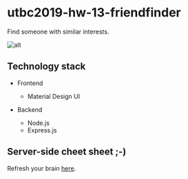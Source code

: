 # utbc2019-hw-13-friendfinder

Find someone with similar interests.

![alt](docs/img/friendfinder.jpg)

## Technology stack

* Frontend
  * Material Design UI

* Backend
  * Node.js
  * Express.js

## Server-side cheet sheet ;-)

Refresh your brain [here](docs/notes.md).
